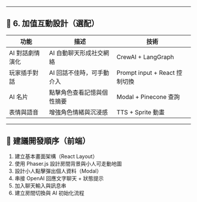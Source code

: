 
---

## 🌈 6. 加值互動設計（選配）

| 功能 | 描述 | 技術 |
|------|------|------|
| AI 對話劇情演化 | AI 自動聊天形成社交網絡 | CrewAI + LangGraph |
| 玩家插手對話 | AI 回話不佳時，可手動介入 | Prompt input + React 控制切換 |
| AI 名片 | 點擊角色查看記憶與個性摘要 | Modal + Pinecone 查詢 |
| 表情與語音 | 增強角色情緒與沉浸感 | TTS + Sprite 動畫 |

---

## 🚀 建議開發順序（前端）

1. 建立基本畫面架構（React Layout）
2. 使用 Phaser.js 設計房間背景與小人可走動地圖
3. 設計小人點擊彈出個人資料（Modal）
4. 串接 OpenAI 回應文字聊天 + 狀態提示
5. 加入聊天輸入與訊息串
6. 建立房間切換與 AI 初始化流程
